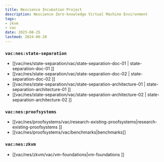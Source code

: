 ```yaml
---
title: Nescience Incubation Project
description: Nescience Zero-knowledge Virtual Machine Environment
tags:
- zkvm
- vac
date: 2023-08-25
lastmod: 2024-06-20
---
```


### `vac:nes:state-separation`

* [[vac/nes/state-separation/vac/state-separation-doc-01 | state-separation-doc-01 ]]
* [[vac/nes/state-separation/vac/state-separation-doc-02 | state-separation-doc-02 ]]
* [[vac/nes/state-separation/vac/state-separation-architecture-01 | state-separation-architecture-01 ]]
* [[vac/nes/state-separation/vac/state-separation-architecture-02 | state-separation-architecture-02 ]]

### `vac:nes:proofsystems`

* [[vac/nes/proofsystems/vac/research-existing-proofsystems|research-existing-proofsystems ]]
* [[vac/nes/proofsystems/vac/benchmarks|benchmarks]]

### `vac:nes:zkvm`
* [[vac/nes/zkvm/vac/vm-foundations|vm-foundations ]]




